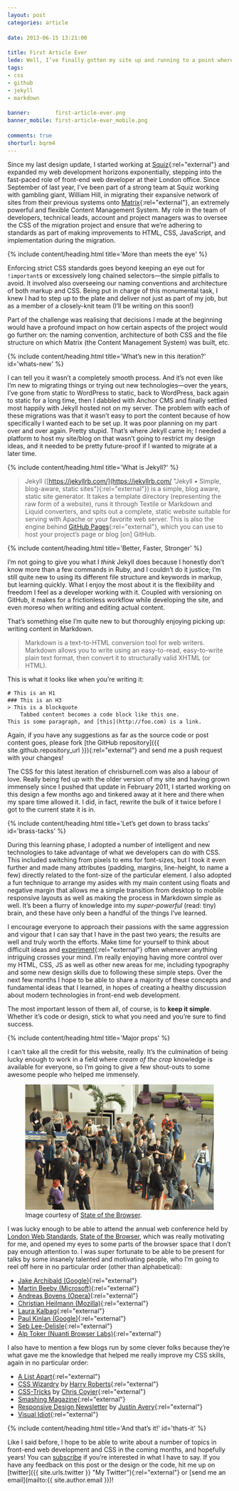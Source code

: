 ```yaml
---
layout: post
categories: article

date: 2013-06-15 13:21:00

title: First Article Ever
lede: Well, I’ve finally gotten my site up and running to a point where I can consider it to be a success. What was the process, and what did it involve? What mistakes did I make that you can avoid?
tags:
- css
- github
- jekyll
- markdown

banner:        first-article-ever.png
banner_mobile: first-article-ever_mobile.png

comments: true
shorturl: bqrm4
---
```



Since my last design update, I started working at [Squiz](http://squiz.net/uk "Squiz UK"){:rel="external"} and expanded my web development horizons exponentially, stepping into the fast-paced role of front-end web developer at their London office. Since September of last year, I’ve been part of a strong team at Squiz working with gambling giant, William Hill, in migrating their expansive network of sites from their previous systems onto [Matrix](http://www.squiz.net/uk/suite/matrix "Squiz Matrix"){:rel="external"}, an extremely powerful and flexible Content Management System. My role in the team of developers, technical leads, account and project managers was to oversee the CSS of the migration project and ensure that we’re adhering to standards as part of making improvements to HTML, CSS, JavaScript, and implementation during the migration.


{% include content/heading.html title='More than meets the eye' %}

Enforcing strict CSS standards goes beyond keeping an eye out for `!important`s or excessively long chained selectors—the simple pitfalls to avoid. It involved also overseeing our naming conventions and architecture of both markup and CSS. Being put in charge of this monumental task, I knew I had to step up to the plate and deliver not just as part of my job, but as a member of a closely-knit team (I’ll be writing on this soon!)

Part of the challenge was realising that decisions I made at the beginning would have a profound impact on how certain aspects of the project would go further on: the naming convention, architecture of both CSS and the file structure on which Matrix (the Content Management System) was built, etc.


{% include content/heading.html title='What’s new in this iteration?' id='whats-new' %}

I can tell you it wasn’t a completely smooth process. And it’s not even like I’m new to migrating things or trying out new technologies—over the years, I’ve gone from static to WordPress to static, back to WordPress, back again to static for a long time, then I dabbled with Anchor CMS and finally settled most happily with Jekyll hosted not on my server. The problem with each of these migrations was that it wasn’t easy to port the content because of how specifically I wanted each to be set up. It was poor planning on my part over and over again. Pretty stupid. That’s where Jekyll came in; I needed a platform to host my site/blog on that wasn’t going to restrict my design ideas, and it needed to be pretty future-proof if I wanted to migrate at a later time.


{% include content/heading.html title='What is Jekyll?' %}

> Jekyll ([https://jekyllrb.com/](https://jekyllrb.com/ "Jekyll • Simple, blog-aware, static sites"){:rel="external"}) is a simple, blog aware, static site generator. It takes a template directory (representing the raw form of a website), runs it through Textile or Markdown and Liquid converters, and spits out a complete, static website suitable for serving with Apache or your favorite web server. This is also the engine behind [GitHub Pages](http://pages.github.com "Github Pages"){:rel="external"}, which you can use to host your project’s page or blog \[on\] GitHub.


{% include content/heading.html title='Better, Faster, Stronger' %}

I’m not going to give you what I *think* Jekyll does because I honestly don’t know more than a few commands in Ruby, and I couldn’t do it justice; I’m still quite new to using its different file structure and keywords in markup, but learning quickly. What I enjoy the most about it is the flexibility and freedom I feel as a developer working with it. Coupled with versioning on GitHub, it makes for a frictionless workflow while developing the site, and even moreso when writing and editing actual content.

That’s something else I’m quite new to but thoroughly enjoying picking up: writing content in Markdown.

> Markdown is a text-to-HTML conversion tool for web writers. Markdown allows you to write using an easy-to-read, easy-to-write plain text format, then convert it to structurally valid XHTML (or HTML).

This is what it looks like when you’re writing it:

    # This is an H1
    ### This is an H3
    > This is a blockquote
        Tabbed content becomes a code block like this one.
    This is some paragraph, and [this](http://foo.com) is a link.

<aside><p>Again, if you have any suggestions as far as the source code or post content goes, please fork [the GitHub repository]({{ site.github.repository_url }}){:rel="external"} and send me a push request with your changes!</p></aside>

The CSS for this latest iteration of chrisburnell.com was also a labour of love. Really being fed up with the older version of my site and having grown immensely since I pushed that update in February 2011, I started working on this design a few months ago and tinkered away at it here and there when my spare time allowed it. I did, in fact, rewrite the bulk of it twice before I got to the current state it is in.


{% include content/heading.html title='Let’s get down to brass tacks' id='brass-tacks' %}

During this learning phase, I adopted a number of intelligent and new technologies to take advantage of what we developers can do with CSS. This included switching from pixels to ems for font-sizes, but I took it even further and made many attributes (padding, margins, line-height, to name a few) directly related to the font-size of the particular element. I also adopted a fun technique to arrange my asides with my main content using floats and negative margin that allows me a simple transition from desktop to mobile responsive layouts as well as making the process in Markdown simple as well. It’s been a flurry of knowledge into my *super-powerful* (read: tiny) brain, and these have only been a handful of the things I’ve learned.

I encourage everyone to approach their passions with the same aggression and vigour that I can say that I have in the past two years; the results are well and truly worth the efforts. Make time for yourself to think about difficult ideas and [experiment](http://codepen.io "Codepen"){:rel="external"} often whenever anything intriguing crosses your mind. I’m really enjoying having more control over my HTML, CSS, JS as well as other new areas for me, including typography and some new design skills due to following these simple steps. Over the next few months I hope to be able to share a majority of these concepts and fundamental ideas that I learned, in hopes of creating a healthy discussion about modern technologies in front-end web development.

The most important lesson of them all, of course, is to **keep it simple**. Whether it’s code or design, stick to what you need and you’re sure to find success.


{% include content/heading.html title='Major props' %}

I can’t take all the credit for this website, really. It’s the culmination of being lucky enough to work in a field where *cream of the crop* knowledge is available for everyone, so I’m going to give a few shout-outs to some awesome people who helped me immensely.

<aside><figure><img src="/images/content/sotb-2013.png" class="rounded" alt="Photo of SOTB 2013" role="presentation"><figcaption>Image courtesy of <a rel="external" href="http://browser.londonwebstandards.org/">State of the Browser</a>.</figcaption></figure></aside>

I was lucky enough to be able to attend the annual web conference held by [London Web Standards](http://londonwebstandards.org/ "London Web Standards"), [State of the Browser](http://browser.londonwebstandards.org/ "State of the Browser Conference"), which was really motivating for me, and opened my eyes to some parts of the browser space that I don’t pay enough attention to. I was super fortunate to be able to be present for talks by some insanely talented and motivating people, who I’m going to reel off here in no particular order (other than alphabetical):

- [Jake Archibald (Google)](http://www.jakearchibald.com/ "Jake Archibald (Google)"){:rel="external"}
- [Martin Beeby (Microsoft)](http://blogs.msdn.com/b/thebeebs/ "Martin Beeby (Microsoft)"){:rel="external"}
- [Andreas Bovens (Opera)](http://dev.opera.com/ "Andreas Bovens (Opera)"){:rel="external"}
- [Christian Heilmann (Mozilla)](http://christianheilmann.com/ "Christian Heilmann (Mozilla)"){:rel="external"}
- [Laura Kalbag](http://laurakalbag.com/ "Laura Kalbag"){:rel="external"}
- [Paul Kinlan (Google)](http://paul.kinlan.me/ "Paul Kinlan (Google)"){:rel="external"}
- [Seb Lee-Delisle](http://seb.ly/ "Seb Lee-Delisle"){:rel="external"}
- [Alp Toker (Nuanti Browser Labs)](http://www.atoker.com/ "Alp Toker (Nuanti Browser Labs)"){:rel="external"}

I also have to mention a few blogs run by some clever folks because they’re what gave me the knowledge that helped me really improve my CSS skills, again in no particular order:

- [A List Apart](http://alistapart.com/ "A List Apart"){:rel="external"}
- [CSS Wizardry](http://csswizardry.com/ "CSS Wizardry") by [Harry Roberts](https://twitter.com/csswizardry "Harry Roberts"){:rel="external"}
- [CSS-Tricks](http://css-tricks.com/ "CSS-Tricks") by [Chris Coyier](https://twitter.com/chriscoyier "Chris Coyier"){:rel="external"}
- [Smashing Magazine](http://www.smashingmagazine.com/ "Smashing Magazine"){:rel="external"}
- [Responsive Design Newsletter](http://responsivedesignweekly.com/ "Responsive Design Newsletter") by [Justin Avery](http://surfthedream.com.au/ "Justin Avery"){:rel="external"}
- [Visual Idiot](http://visualidiot.com/ "Visual Idiot"){:rel="external"}


{% include content/heading.html title='And that’s it!' id='thats-it' %}

Like I said before, I hope to be able to write about a number of topics in front-end web development and CSS in the coming months, and hopefully years! You can [subscribe](/feed.xml "My RSS Feed") if you’re interested in what I have to say. If you have any feedback on this post or the design or the code, hit me up on [twitter]({{ site.urls.twitter }} "My Twitter"){:rel="external"} or [send me an email](mailto:{{ site.author.email }})!
